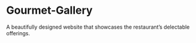 # Gourmet-Gallery
A beautifully designed website that showcases the restaurant’s delectable offerings.
